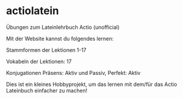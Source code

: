actiolatein
===========

Übungen zum Lateinlehrbuch Actio (unofficial)

Mit der Website kannst du folgendes lernen:

Stammformen der Lektionen 1-17

Vokabeln der Lektionen:
17

Konjugationen Präsens: Aktiv und Passiv, Perfekt: Aktiv

Dies ist ein kleines Hobbyprojekt, um das lernen mit dem/für das Actio Lateinbuch einfacher zu machen!
